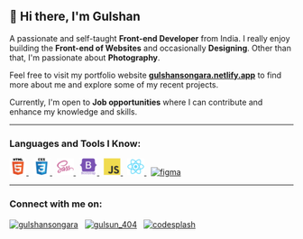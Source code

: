 ## 👋 Hi there, I'm Gulshan

A passionate and self-taught **Front-end Developer** from India. I really enjoy building the **Front-end of Websites** and occasionally **Designing**. Other than that, I'm passionate about **Photography**.

Feel free to visit my portfolio website **[gulshansongara.netlify.app](https://gulshansongara.netlify.app)** to find more about me and explore some of my recent projects.

Currently, I'm open to **Job opportunities** where I can contribute and enhance my knowledge and skills.

---

### **Languages and Tools I Know**:

<p align="left">
  <a href="https://www.w3.org/html/" target="_blank" rel="noreferrer">
    <img src="https://raw.githubusercontent.com/devicons/devicon/master/icons/html5/html5-original-wordmark.svg" alt="html5" width="30" height="30"/> </a>&nbsp;
  
  <a href="https://www.w3schools.com/css/" target="_blank" rel="noreferrer">
    <img src="https://raw.githubusercontent.com/devicons/devicon/master/icons/css3/css3-original-wordmark.svg" alt="css3" width="30" height="30"/> </a>&nbsp;
  
  <a href="https://sass-lang.com" target="_blank" rel="noreferrer">
    <img src="https://raw.githubusercontent.com/devicons/devicon/master/icons/sass/sass-original.svg" alt="sass" width="30" height="30"/> </a>&nbsp;
  
  <a href="https://getbootstrap.com" target="_blank" rel="noreferrer">
    <img src="https://raw.githubusercontent.com/devicons/devicon/master/icons/bootstrap/bootstrap-plain-wordmark.svg" alt="bootstrap" width="30" height="30"/> </a>&nbsp;
  
  <a href="https://developer.mozilla.org/en-US/docs/Web/JavaScript" target="_blank" rel="noreferrer">
    <img src="https://raw.githubusercontent.com/devicons/devicon/master/icons/javascript/javascript-original.svg" alt="javascript" width="30" height="30"/> </a>&nbsp;
  
  <a href="https://reactjs.org/" target="_blank" rel="noreferrer">
    <img src="https://raw.githubusercontent.com/devicons/devicon/master/icons/react/react-original.svg" alt="react" width="30" height="30"/> </a>&nbsp;
  
<a href="https://www.figma.com/" target="_blank" rel="noreferrer">
    <img src="https://www.vectorlogo.zone/logos/figma/figma-icon.svg" alt="figma" width="30" height="30"/> </a>
</p>

---

### **Connect with me on**:

<p align="left">
  <a href="https://www.linkedin.com/in/gulshansongara/" target="blank"><img align="center" src="https://raw.githubusercontent.com/rahuldkjain/github-profile-readme-generator/master/src/images/icons/Social/linked-in-alt.svg" alt="gulshansongara" height="30" width="30" /></a>&nbsp;&nbsp;
  <a href="https://instagram.com/gulsun_404" target="blank"><img align="center" src="https://raw.githubusercontent.com/rahuldkjain/github-profile-readme-generator/master/src/images/icons/Social/instagram.svg" alt="gulsun_404" height="30" width="30" /></a>&nbsp;&nbsp;
  <a href="https://www.youtube.com/c/codesplash" target="blank"><img align="center" src="https://raw.githubusercontent.com/rahuldkjain/github-profile-readme-generator/master/src/images/icons/Social/youtube.svg" alt="codesplash" height="30" width="30" /></a>
</p>

